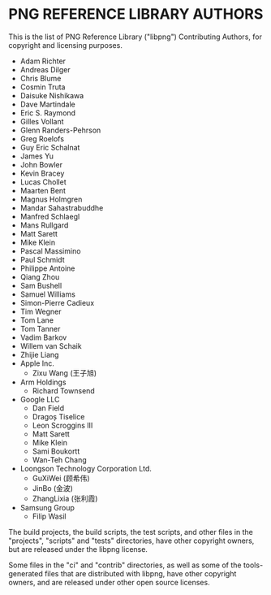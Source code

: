 PNG REFERENCE LIBRARY AUTHORS
=============================

This is the list of PNG Reference Library ("libpng") Contributing
Authors, for copyright and licensing purposes.

 * Adam Richter
 * Andreas Dilger
 * Chris Blume
 * Cosmin Truta
 * Daisuke Nishikawa
 * Dave Martindale
 * Eric S. Raymond
 * Gilles Vollant
 * Glenn Randers-Pehrson
 * Greg Roelofs
 * Guy Eric Schalnat
 * James Yu
 * John Bowler
 * Kevin Bracey
 * Lucas Chollet
 * Maarten Bent
 * Magnus Holmgren
 * Mandar Sahastrabuddhe
 * Manfred Schlaegl
 * Mans Rullgard
 * Matt Sarett
 * Mike Klein
 * Pascal Massimino
 * Paul Schmidt
 * Philippe Antoine
 * Qiang Zhou
 * Sam Bushell
 * Samuel Williams
 * Simon-Pierre Cadieux
 * Tim Wegner
 * Tom Lane
 * Tom Tanner
 * Vadim Barkov
 * Willem van Schaik
 * Zhijie Liang
 * Apple Inc.
    - Zixu Wang (王子旭)
 * Arm Holdings
    - Richard Townsend
 * Google LLC
    - Dan Field
    - Dragoș Tiselice
    - Leon Scroggins III
    - Matt Sarett
    - Mike Klein
    - Sami Boukortt
    - Wan-Teh Chang
 * Loongson Technology Corporation Ltd.
    - GuXiWei (顾希伟)
    - JinBo (金波)
    - ZhangLixia (张利霞)
 * Samsung Group
    - Filip Wasil

The build projects, the build scripts, the test scripts, and other
files in the "projects", "scripts" and "tests" directories, have
other copyright owners, but are released under the libpng license.

Some files in the "ci" and "contrib" directories, as well as some
of the tools-generated files that are distributed with libpng, have
other copyright owners, and are released under other open source
licenses.

